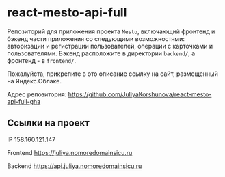 # react-mesto-api-full
Репозиторий для приложения проекта `Mesto`, включающий фронтенд и бэкенд части приложения со следующими возможностями: авторизации и регистрации пользователей, операции с карточками и пользователями. Бэкенд расположите в директории `backend/`, а фронтенд - в `frontend/`. 
  
Пожалуйста, прикрепите в это описание ссылку на сайт, размещенный на Яндекс.Облаке.

Адрес репозитория: https://github.com/JuliyaKorshunova/react-mesto-api-full-gha

## Ссылки на проект

IP 158.160.121.147

Frontend https://juliya.nomoredomainsicu.ru

Backend https://api.juliya.nomoredomainsicu.ru
